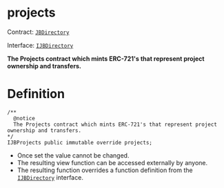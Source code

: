 # projects

Contract: [`JBDirectory`](/api/contracts/jbdirectory/README.md)​‌

Interface: [`IJBDirectory`](/api/interfaces/ijbdirectory.md)

**The Projects contract which mints ERC-721's that represent project ownership and transfers.**

# Definition

```
/** 
  @notice 
  The Projects contract which mints ERC-721's that represent project ownership and transfers.
*/ 
IJBProjects public immutable override projects;
```

* Once set the value cannot be changed.
* The resulting view function can be accessed externally by anyone.
* The resulting function overrides a function definition from the [`IJBDirectory`](/api/interfaces/ijbdirectory.md) interface.
